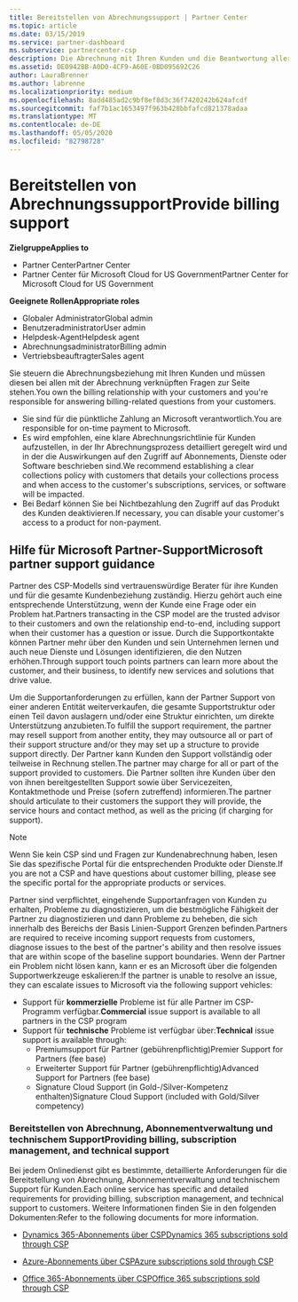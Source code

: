 ```yaml
---
title: Bereitstellen von Abrechnungssupport | Partner Center
ms.topic: article
ms.date: 03/15/2019
ms.service: partner-dashboard
ms.subservice: partnercenter-csp
description: Die Abrechnung mit Ihren Kunden und die Beantwortung aller Fragen zu Abrechnungen liegen in Ihrer Verantwortung.
ms.assetid: DE0942BB-A0D0-4CF9-A60E-0BD095692C26
author: LauraBrenner
ms.author: labrenne
ms.localizationpriority: medium
ms.openlocfilehash: 8add485ad2c9bf8ef8d3c36f7420242b624afcdf
ms.sourcegitcommit: faf7b1ac1653497f963b428bbfafcd821378adaa
ms.translationtype: MT
ms.contentlocale: de-DE
ms.lasthandoff: 05/05/2020
ms.locfileid: "82798728"
---
```

# <a name="provide-billing-support"></a><span data-ttu-id="abf19-103">Bereitstellen von Abrechnungssupport</span><span class="sxs-lookup"><span data-stu-id="abf19-103">Provide billing support</span></span>

<span data-ttu-id="abf19-104">**Zielgruppe**</span><span class="sxs-lookup"><span data-stu-id="abf19-104">**Applies to**</span></span>

-  <span data-ttu-id="abf19-105">Partner Center</span><span class="sxs-lookup"><span data-stu-id="abf19-105">Partner Center</span></span>
-  <span data-ttu-id="abf19-106">Partner Center für Microsoft Cloud for US Government</span><span class="sxs-lookup"><span data-stu-id="abf19-106">Partner Center for Microsoft Cloud for US Government</span></span>

<span data-ttu-id="abf19-107">**Geeignete Rollen**</span><span class="sxs-lookup"><span data-stu-id="abf19-107">**Appropriate roles**</span></span>
-   <span data-ttu-id="abf19-108">Globaler Administrator</span><span class="sxs-lookup"><span data-stu-id="abf19-108">Global admin</span></span>
-   <span data-ttu-id="abf19-109">Benutzeradministrator</span><span class="sxs-lookup"><span data-stu-id="abf19-109">User admin</span></span>
-   <span data-ttu-id="abf19-110">Helpdesk-Agent</span><span class="sxs-lookup"><span data-stu-id="abf19-110">Helpdesk agent</span></span>
-   <span data-ttu-id="abf19-111">Abrechnungsadministrator</span><span class="sxs-lookup"><span data-stu-id="abf19-111">Billing admin</span></span>
-   <span data-ttu-id="abf19-112">Vertriebsbeauftragter</span><span class="sxs-lookup"><span data-stu-id="abf19-112">Sales agent</span></span>

<span data-ttu-id="abf19-113">Sie steuern die Abrechnungsbeziehung mit Ihren Kunden und müssen diesen bei allen mit der Abrechnung verknüpften Fragen zur Seite stehen.</span><span class="sxs-lookup"><span data-stu-id="abf19-113">You own the billing relationship with your customers and you're responsible for answering billing-related questions from your customers.</span></span>

-   <span data-ttu-id="abf19-114">Sie sind für die pünktliche Zahlung an Microsoft verantwortlich.</span><span class="sxs-lookup"><span data-stu-id="abf19-114">You are responsible for on-time payment to Microsoft.</span></span>
-   <span data-ttu-id="abf19-115">Es wird empfohlen, eine klare Abrechnungsrichtlinie für Kunden aufzustellen, in der Ihr Abrechnungsprozess detailliert geregelt wird und in der die Auswirkungen auf den Zugriff auf Abonnements, Dienste oder Software beschrieben sind.</span><span class="sxs-lookup"><span data-stu-id="abf19-115">We recommend establishing a clear collections policy with customers that details your collections process and when access to the customer's subscriptions, services, or software will be impacted.</span></span>
-   <span data-ttu-id="abf19-116">Bei Bedarf können Sie bei Nichtbezahlung den Zugriff auf das Produkt des Kunden deaktivieren.</span><span class="sxs-lookup"><span data-stu-id="abf19-116">If necessary, you can disable your customer's access to a product for non-payment.</span></span>

## <a name="microsoft-partner-support-guidance"></a><span data-ttu-id="abf19-117">Hilfe für Microsoft Partner-Support</span><span class="sxs-lookup"><span data-stu-id="abf19-117">Microsoft partner support guidance</span></span>

<span data-ttu-id="abf19-118">Partner des CSP-Modells sind vertrauenswürdige Berater für ihre Kunden und für die gesamte Kundenbeziehung zuständig. Hierzu gehört auch eine entsprechende Unterstützung, wenn der Kunde eine Frage oder ein Problem hat.</span><span class="sxs-lookup"><span data-stu-id="abf19-118">Partners transacting in the CSP model are the trusted advisor to their customers and own the relationship end-to-end, including support when their customer has a question or issue.</span></span> <span data-ttu-id="abf19-119">Durch die Supportkontakte können Partner mehr über den Kunden und sein Unternehmen lernen und auch neue Dienste und Lösungen identifizieren, die den Nutzen erhöhen.</span><span class="sxs-lookup"><span data-stu-id="abf19-119">Through support touch points partners can learn more about the customer, and their business, to identify new services and solutions that drive value.</span></span>

<span data-ttu-id="abf19-120">Um die Supportanforderungen zu erfüllen, kann der Partner Support von einer anderen Entität weiterverkaufen, die gesamte Supportstruktur oder einen Teil davon auslagern und/oder eine Struktur einrichten, um direkte Unterstützung anzubieten.</span><span class="sxs-lookup"><span data-stu-id="abf19-120">To fulfill the support requirement, the partner may resell support from another entity, they may outsource all or part of their support structure and/or they may set up a structure to provide support directly.</span></span>  <span data-ttu-id="abf19-121">Der Partner kann Kunden den Support vollständig oder teilweise in Rechnung stellen.</span><span class="sxs-lookup"><span data-stu-id="abf19-121">The partner may charge for all or part of the support provided to customers.</span></span> <span data-ttu-id="abf19-122">Die Partner sollten ihre Kunden über den von ihnen bereitgestellten Support sowie über Servicezeiten, Kontaktmethode und Preise (sofern zutreffend) informieren.</span><span class="sxs-lookup"><span data-stu-id="abf19-122">The partner should articulate to their customers the support they will provide, the service hours and contact method, as well as the pricing (if charging for support).</span></span> 

>[!Note]
><span data-ttu-id="abf19-123">Wenn Sie kein CSP sind und Fragen zur Kundenabrechnung haben, lesen Sie das spezifische Portal für die entsprechenden Produkte oder Dienste.</span><span class="sxs-lookup"><span data-stu-id="abf19-123">If you are not a CSP and have questions about customer billing, please see the specific portal for the appropriate products or services.</span></span>

<span data-ttu-id="abf19-124">Partner sind verpflichtet, eingehende Supportanfragen von Kunden zu erhalten, Probleme zu diagnostizieren, um die bestmögliche Fähigkeit der Partner zu diagnostizieren und dann Probleme zu beheben, die sich innerhalb des Bereichs der Basis Linien-Support Grenzen befinden.</span><span class="sxs-lookup"><span data-stu-id="abf19-124">Partners are required to receive incoming support requests from customers, diagnose issues to the best of the partner's ability and then resolve issues that are within scope of the baseline support boundaries.</span></span> <span data-ttu-id="abf19-125">Wenn der Partner ein Problem nicht lösen kann, kann er es an Microsoft über die folgenden Supportwerkzeuge eskalieren:</span><span class="sxs-lookup"><span data-stu-id="abf19-125">If the partner is unable to resolve an issue, they can escalate issues to Microsoft via the following support vehicles:</span></span>

- <span data-ttu-id="abf19-126">Support für **kommerzielle** Probleme ist für alle Partner im CSP-Programm verfügbar.</span><span class="sxs-lookup"><span data-stu-id="abf19-126">**Commercial** issue support is available to all partners in the CSP program</span></span>
-   <span data-ttu-id="abf19-127">Support für **technische** Probleme ist verfügbar über:</span><span class="sxs-lookup"><span data-stu-id="abf19-127">**Technical** issue support is available through:</span></span>
    -   <span data-ttu-id="abf19-128">Premiumsupport für Partner (gebührenpflichtig)</span><span class="sxs-lookup"><span data-stu-id="abf19-128">Premier Support for Partners (fee base)</span></span>
    -   <span data-ttu-id="abf19-129">Erweiterter Support für Partner (gebührenpflichtig)</span><span class="sxs-lookup"><span data-stu-id="abf19-129">Advanced Support for Partners (fee base)</span></span>
    -   <span data-ttu-id="abf19-130">Signature Cloud Support (in Gold-/Silver-Kompetenz enthalten)</span><span class="sxs-lookup"><span data-stu-id="abf19-130">Signature Cloud Support (included with Gold/Silver competency)</span></span>

### <a name="providing-billing-subscription-management-and-technical-support"></a><span data-ttu-id="abf19-131">Bereitstellen von Abrechnung, Abonnementverwaltung und technischem Support</span><span class="sxs-lookup"><span data-stu-id="abf19-131">Providing billing, subscription management, and technical support</span></span> 

<span data-ttu-id="abf19-132">Bei jedem Onlinedienst gibt es bestimmte, detaillierte Anforderungen für die Bereitstellung von Abrechnung, Abonnementverwaltung und technischem Support für Kunden.</span><span class="sxs-lookup"><span data-stu-id="abf19-132">Each online service has specific and detailed requirements for providing billing, subscription management, and technical support to customers.</span></span> <span data-ttu-id="abf19-133">Weitere Informationen finden Sie in den folgenden Dokumenten:</span><span class="sxs-lookup"><span data-stu-id="abf19-133">Refer to the following documents for more information.</span></span>

-   [<span data-ttu-id="abf19-134">Dynamics 365-Abonnements über CSP</span><span class="sxs-lookup"><span data-stu-id="abf19-134">Dynamics 365 subscriptions sold through CSP</span></span>](https://www.microsoftpartnercommunity.com/t5/CSP/Microsoft-Partner-Support-Guidance/m-p/5262#M30)

-   [<span data-ttu-id="abf19-135">Azure-Abonnements über CSP</span><span class="sxs-lookup"><span data-stu-id="abf19-135">Azure subscriptions sold through CSP</span></span>](https://www.microsoftpartnercommunity.com/t5/CSP/Microsoft-Partner-Support-Guidance/m-p/5263#M31)

-   [<span data-ttu-id="abf19-136">Office 365-Abonnements über CSP</span><span class="sxs-lookup"><span data-stu-id="abf19-136">Office 365 subscriptions sold through CSP</span></span>](https://www.microsoftpartnercommunity.com/t5/CSP/Microsoft-Partner-Support-Guidance/m-p/5264#M32)
 

